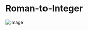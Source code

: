 # Roman-to-Integer
![image](https://user-images.githubusercontent.com/82704919/220329525-55f1f1ff-6056-4cb3-87b5-030d1b167f6d.png)
